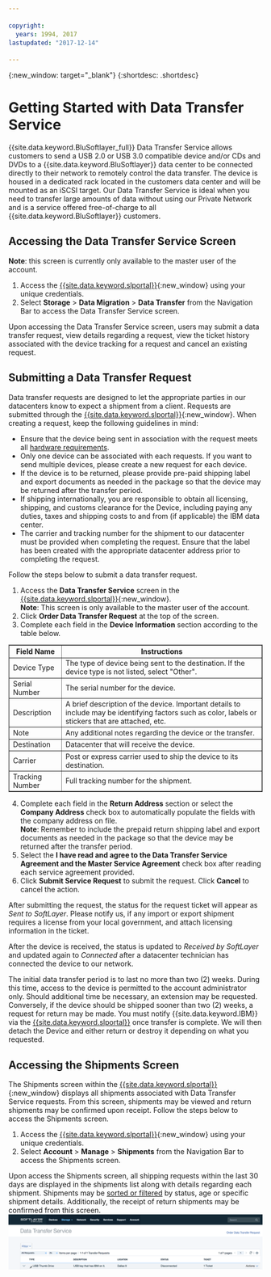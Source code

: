 ```yaml
---

copyright:
  years: 1994, 2017
lastupdated: "2017-12-14"

---
```

{:new_window: target="_blank"}
{:shortdesc: .shortdesc}

# Getting Started with Data Transfer Service

{{site.data.keyword.BluSoftlayer_full}} Data Transfer Service allows customers to send a USB 2.0 or USB 3.0 compatible device and/or CDs and DVDs to a {{site.data.keyword.BluSoftlayer}} data center to be connected directly to their network to remotely control the data transfer. The device is housed in a dedicated rack located in the customers data center and will be mounted as an iSCSI target.  Our Data Transfer Service is ideal when you need to transfer large amounts of data without using our Private Network and is a service offered free-of-charge to all {{site.data.keyword.BluSoftlayer}} customers.

## Accessing the Data Transfer Service Screen

**Note**: this screen is currently only available to the master user of the account.

1. Access the [{{site.data.keyword.slportal}}](https://control.softlayer.com/){:new_window} using your unique credentials.
2. Select **Storage** > **Data Migration** > **Data Transfer** from the Navigation Bar to access the Data Transfer Service screen. <br/>

Upon accessing the Data Transfer Service screen, users may submit a data transfer request, view details regarding a request, view the ticket history associated with the device tracking for a request and cancel an existing request.

## Submitting a Data Transfer Request

Data transfer requests are designed to let the appropriate parties in our datacenters know to expect a shipment from a client. Requests are submitted through the [{{site.data.keyword.slportal}}](https://control.softlayer.com/){:new_window}. When creating a request, keep the following guidelines in mind:

- Ensure that the device being sent in association with the request meets all [hardware requirements](/docs/infrastructure/DataTransferService/data-transfer-service-faq.html).
- Only one device can be associated with each requests. If you want to send multiple devices, please create a new request for each device.
- If the device is to be returned, please provide pre-paid shipping label and export documents as needed in the package so that the device may be returned after the transfer period.
- If shipping internationally, you are responsible to obtain all licensing, shipping, and customs clearance for the Device, including paying any duties, taxes and shipping costs to and from (if applicable) the IBM data center.
- The carrier and tracking number for the shipment to our datacenter must be provided when completing the request. Ensure that the label has been created with the appropriate datacenter address prior to completing the request.

Follow the steps below to submit a data transfer request.

1. Access the **Data Transfer Service** screen in the [{{site.data.keyword.slportal}}](https://control.softlayer.com/){:new_window}. <br/> **Note**: This screen is only available to the master user of the account.
2. Click **Order Data Transfer Request** at the top of the screen.
3. Complete each field in the **Device Information** section according to the table below.
<table border="1">
<tbody>
 <tr><th>Field Name</th><th>Instructions</th></tr>
 <tr><td>Device Type</td><td>The type of device being sent to the destination. If the device type is not listed, select "Other".</td></tr>
 <tr><td>Serial Number</td><td> The serial number for the device.</td></tr><tr><td>Description</td><td>A brief description of the device. Important details to include may be identifying factors such as color, labels or stickers that are attached, etc.</td></tr>
 <tr><td>Note</td><td>Any additional notes regarding the device or the transfer.</td></tr><tr><td>Destination</td><td>Datacenter that will receive the device.</td></tr>
 <tr><td>Carrier</td><td>Post or express carrier used to ship the device to its destination.</td></tr>
 <tr><td>Tracking Number</td><td>Full tracking number for the shipment.</td></tr>
 </tbody>
 </table>

4. Complete each field in the **Return Address** section or select the **Company Address** check box to automatically populate the fields with the company address on file. <br/> **Note**: Remember to include the prepaid return shipping label and export documents as needed in the package so that the device may be returned after the transfer period.
5. Select the **I have read and agree to the Data Transfer Service Agreement and the Master Service Agreement** check box after reading each service agreement provided.
6. Click **Submit Service Request** to submit the request. Click **Cancel** to cancel the action.

After submitting the request, the status for the request ticket will appear as *Sent to SoftLayer*. Please notify us, if any import or export shipment requires a license from your local government, and attach licensing information in the ticket.

After the device is received, the status is updated to *Received by SoftLayer* and updated again to *Connected* after a datacenter technician has connected the device to our network. 

The initial data transfer period is to last no more than two (2) weeks. During this time, access to the device is permitted to the account administrator only. Should additional time be necessary, an extension may be requested. Conversely, if the device should be shipped sooner than two (2) weeks, a request for return may be made. You must notify {{site.data.keyword.IBM}} via the  [{{site.data.keyword.slportal}}](https://control.softlayer.com/) once transfer is complete. We will then detach the Device and either return or destroy it depending on what you requested.


## Accessing the Shipments Screen

The Shipments screen within the [{{site.data.keyword.slportal}}](https://control.softlayer.com/){:new_window} displays all shipments associated with Data Transfer Service requests. From this screen, shipments may be viewed and return shipments may be confirmed upon receipt. Follow the steps below to access the Shipments screen.

1. Access the [{{site.data.keyword.slportal}}](https://control.softlayer.com/){:new_window} using your unique credentials.
2. Select **Account** > **Manage** > **Shipments** from the Navigation Bar to access the Shipments screen.

Upon access the Shipments screen, all shipping requests within the last 30 days are displayed in the shipments list along with details regarding each shipment. Shipments may be [sorted or filtered](sort-or-filter-shipments-list.html) by status, age or specific shipment details. Additionally, the receipt of return shipments may be confirmed from this screen.
![Shipments Screen](/images/DTSShipmentScreen1.png)
